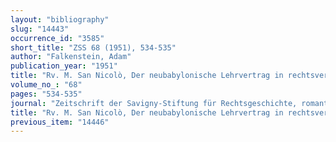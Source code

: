 ```yaml
---
layout: "bibliography"
slug: "14443"
occurrence_id: "3585"
short_title: "ZSS 68 (1951), 534-535"
author: "Falkenstein, Adam"
publication_year: "1951"
title: "Rv. M. San Nicolò, Der neubabylonische Lehrvertrag in rechtsvergleichender Betrachtung (1950)"
volume_no_: "68"
pages: "534-535"
journal: "Zeitschrift der Savigny-Stiftung für Rechtsgeschichte, romantistische Abteilung"
title: "Rv. M. San Nicolò, Der neubabylonische Lehrvertrag in rechtsvergleichender Betrachtung (1950)"
previous_item: "14446"
---
```

